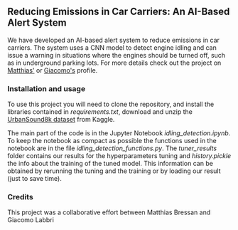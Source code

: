 ## Reducing Emissions in Car Carriers: An AI-Based Alert System
We have developed an AI-based alert system to reduce emissions in car carriers. The system uses a CNN model to detect engine idling and can issue a warning in situations where the engines should be turned off, such as in underground parking lots. For more details check out the project on [Matthias'](https://matthiasbressan.github.io/sounds_classification.html) or [Giacomo's](https://giacomo-lab.github.io/sounds_classification.html) profile.

### Installation and usage
To use this project you will need to clone the repository, and install the libraries contained in _requirements.txt_, download and unzip the [UrbanSound8k dataset](https://www.kaggle.com/datasets/chrisfilo/urbansound8k) from Kaggle. 

The main part of the code is in the Jupyter Notebook *idling_detection.ipynb*. To keep the notebook as compact as possible the functions used in the notebook are in the file *idling_detection_functions.py*.
The *tuner_results* folder contains our results for the hyperparameters tuning and *history.pickle* the info about the training of the tuned model. This information can be obtained by rerunning the tuning and the training or by loading our result (just to save time). 

### Credits
This project was a collaborative effort between Matthias Bressan and Giacomo Labbri


